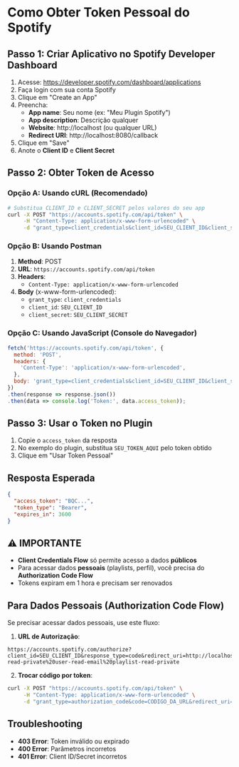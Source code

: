 # Como Obter Token Pessoal do Spotify

## Passo 1: Criar Aplicativo no Spotify Developer Dashboard

1. Acesse: https://developer.spotify.com/dashboard/applications
2. Faça login com sua conta Spotify
3. Clique em "Create an App"
4. Preencha:
   - **App name**: Seu nome (ex: "Meu Plugin Spotify")
   - **App description**: Descrição qualquer
   - **Website**: http://localhost (ou qualquer URL)
   - **Redirect URI**: http://localhost:8080/callback
5. Clique em "Save"
6. Anote o **Client ID** e **Client Secret**

## Passo 2: Obter Token de Acesso

### Opção A: Usando cURL (Recomendado)

```bash
# Substitua CLIENT_ID e CLIENT_SECRET pelos valores do seu app
curl -X POST "https://accounts.spotify.com/api/token" \
     -H "Content-Type: application/x-www-form-urlencoded" \
     -d "grant_type=client_credentials&client_id=SEU_CLIENT_ID&client_secret=SEU_CLIENT_SECRET"
```

### Opção B: Usando Postman

1. **Method**: POST
2. **URL**: `https://accounts.spotify.com/api/token`
3. **Headers**: 
   - `Content-Type: application/x-www-form-urlencoded`
4. **Body** (x-www-form-urlencoded):
   - `grant_type`: `client_credentials`
   - `client_id`: `SEU_CLIENT_ID`
   - `client_secret`: `SEU_CLIENT_SECRET`

### Opção C: Usando JavaScript (Console do Navegador)

```javascript
fetch('https://accounts.spotify.com/api/token', {
  method: 'POST',
  headers: {
    'Content-Type': 'application/x-www-form-urlencoded',
  },
  body: 'grant_type=client_credentials&client_id=SEU_CLIENT_ID&client_secret=SEU_CLIENT_SECRET'
})
.then(response => response.json())
.then(data => console.log('Token:', data.access_token));
```

## Passo 3: Usar o Token no Plugin

1. Copie o `access_token` da resposta
2. No exemplo do plugin, substitua `SEU_TOKEN_AQUI` pelo token obtido
3. Clique em "Usar Token Pessoal"

## Resposta Esperada

```json
{
  "access_token": "BQC...",
  "token_type": "Bearer",
  "expires_in": 3600
}
```

## ⚠️ IMPORTANTE

- **Client Credentials Flow** só permite acesso a dados **públicos**
- Para acessar dados **pessoais** (playlists, perfil), você precisa do **Authorization Code Flow**
- Tokens expiram em 1 hora e precisam ser renovados

## Para Dados Pessoais (Authorization Code Flow)

Se precisar acessar dados pessoais, use este fluxo:

1. **URL de Autorização**:
```
https://accounts.spotify.com/authorize?client_id=SEU_CLIENT_ID&response_type=code&redirect_uri=http://localhost:8080/callback&scope=user-read-private%20user-read-email%20playlist-read-private
```

2. **Trocar código por token**:
```bash
curl -X POST "https://accounts.spotify.com/api/token" \
     -H "Content-Type: application/x-www-form-urlencoded" \
     -d "grant_type=authorization_code&code=CODIGO_DA_URL&redirect_uri=http://localhost:8080/callback&client_id=SEU_CLIENT_ID&client_secret=SEU_CLIENT_SECRET"
```

## Troubleshooting

- **403 Error**: Token inválido ou expirado
- **400 Error**: Parâmetros incorretos
- **401 Error**: Client ID/Secret incorretos
